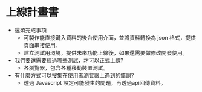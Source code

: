 # 上線計畫書
- 還須完成事項
    - 可製作能直接鍵入資料的後台使用介面，並將資料轉換為 json 格式，提供頁面串接使用。
    - 建立測試用環境，提供未來功能上線後，如果還需要做修改開發使用。
- 我們要還需要經過哪些測試，才可以正式上線?
    - 各瀏覽器，包含各種移動裝置測試。
- 有什麼方式可以搜集在使用者瀏覽器上遇到的錯誤?
    - 透過 Javascript 設定可能發生的問題，再透過api回傳資料。